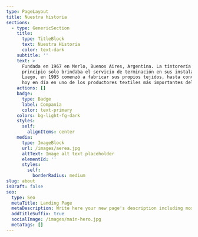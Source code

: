 ```yaml
---
type: PageLayout
title: Nuestra historia
sections:
  - type: GenericSection
    title:
      type: TitleBlock
      text: Nuestra Historia
      color: text-dark
    subtitle: ''
    text: >
      Fundada en 1967 en Merlo, Buenos Aires, Argentina. La tintorería en un
      principio solo brindaba el servicio de terminación en sus instalaciones.
      Luego, en 1995 comenzó a fabricar sus propios tejidos, hasta convertirse
      hoy en día en uno de los productores textiles más importantes del país.
    actions: []
    badge:
      type: Badge
      label: Compania
      color: text-primary
    colors: bg-light-fg-dark
    styles:
      self:
        alignItems: center
    media:
      type: ImageBlock
      url: /images/aerea.jpg
      altText: Image alt text placeholder
      elementId: ''
      styles:
        self:
          borderRadius: medium
slug: about
isDraft: false
seo:
  type: Seo
  metaTitle: Landing Page
  metaDescription: Write here your new page's description including most relevant keywords.
  addTitleSuffix: true
  socialImage: /images/main-hero.jpg
  metaTags: []
---
```

